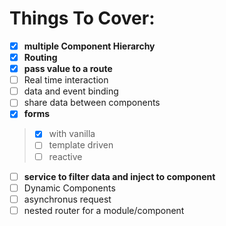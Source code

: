 # Things To Cover:
- [x] **multiple Component Hierarchy**
- [x] **Routing**
- [x] **pass value to a route**
- [ ] Real time interaction
- [ ] data and event binding
- [ ] share data between components
- [x] **forms**
> - [x] with vanilla
> - [ ] template driven
> - [ ] reactive
- [ ] **service to filter data and inject to component**
- [ ] Dynamic Components
- [ ] asynchronus request
- [ ] nested router for a module/component